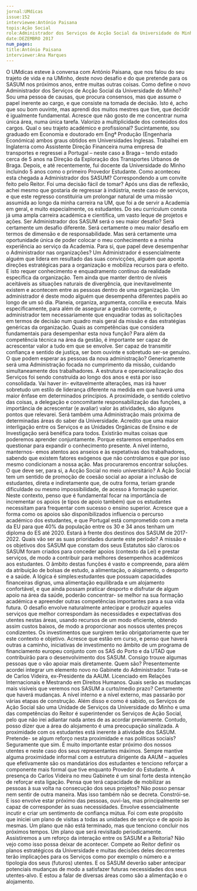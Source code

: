 ```yaml
---
jornal:UMdicas
issue:152	
interviewee:António Paisana
topis:Ação Social
role:Administrador dos Serviços de Acção Social da Universidade do Minho (SASUM)
date:DEZEMBRO 2017
num_pages:
title:António Paisana
interviewer:Ana Marques
---
```

O UMdicas esteve à conversa
com António Paisana,
que nos falou do seu trajeto
de vida e na UMinho, deste
novo desafio e do que pretende
para os SASUM nos
próximos anos, entre muitas
outras coisas.
Como define o novo Administrador
dos Serviços de
Acção Social da Universidade
do Minho?
Sou uma pessoa de causas, que
procura consensos, mas que assume
o papel inerente ao cargo,
e que consiste na tomada de decisão.
Isto é, acho que sou bom
ouvinte, mas aprendi dos muitos
mestres que tive, que decidir é
igualmente fundamental. Acresce
que não gosto de me concentrar
numa única área, numa única
tarefa. Valorizo a multiplicidade
dos conteúdos dos cargos.
Qual o seu trajeto académico
e profissional?
Sucintamente, sou graduado
em Economia e doutorado em
Engª Produção (Engenharia
Económica) ambos graus obtidos
em Universidades Inglesas.
Trabalhei em Inglaterra como
Assistente Direção Financeira
numa empresa de transportes e
regressei a Portugal – neste caso
a Braga – tendo estado cerca de
5 anos na Direção da Exploração
dos Transportes Urbanos de Braga.
Depois, e até recentemente,
fui docente da Universidade do
Minho incluindo 5 anos como o
primeiro Provedor Estudante.
Como aconteceu esta chegada
a Administrador dos
SASUM?
Correspondendo a um convite
feito pelo Reitor.
Foi uma decisão fácil de
tomar?
Após uns dias de reflexão, achei
mesmo que gostaria de regressar
à indústria, neste caso de
serviços, e que este regresso constituiria
um prolongar natural de
uma missão assumida ao longo
da minha carreira na UM, que foi
a de servir a Academia em geral,
e muito especialmente, os estudantes.
Do seu curriculum consta
já uma ampla carreira académica
e científica, um vasto
leque de projetos e ações.
Ser Administrador dos SASUM
será o seu maior desafio?
Será certamente um desafio
diferente. Será certamente o meu
maior desafio em termos de dimensão
e de responsabilidade.
Mas será certamente uma oportunidade
única de poder colocar
o meu conhecimento e a minha
experiência ao serviço da Academia.
Para si, que papel deve desempenhar
o Administrador
nas organizações?
Um Administrador é essencialmente
alguém que lidera em
resultado das suas convicções,
alguém que aponta direções estratégicas
para a organização e
mobiliza recursos para o efeito.
E isto requer conhecimento e enquadramento
contínuo da realidade
específica da organização.
Tem ainda que manter dentro de
níveis aceitáveis as situações naturais
de divergência, que inevitavelmente
existem e acontecem
entre as pessoas dentro de uma
organização. Um administrador
é deste modo alguém que desempenha
diferentes papéis ao longo
de um só dia. Planeia, organiza,
argumenta, concilia e executa.
Mais especificamente, para além
de assegurar a gestão corrente,
o administrador tem necessariamente
que enquadrar todas as
solicitações em termos de decisão
num quadro mais geral da missão
e das estratégias genéricas da organização.
Quais as competências que
considera fundamentais
para desempenhar esta nova
função?
Para além da competência técnica
na área da gestão, é importante
ser capaz de acrescentar
valor a tudo em que se envolve.
Ser capaz de transmitir confiança
e sentido de justiça, ser bom ouvinte
e sobretudo ser-se genuíno.
O que podem esperar as pessoas
da nova administração?
Genericamente será uma Administração
focada no cumprimento
da missão, cuidando simultaneamente
dos trabalhadores.
A estrutura e operacionalização
dos Serviços foi sendo construída
ao longo dos anos e está por
isso consolidada. Vai haver in-
evitavelmente alterações, mas
irá haver sobretudo um estilo de
liderança diferente na medida em
que haverá uma maior ênfase em
determinados princípios. A proximidade,
o sentido coletivo das
coisas, a delegação e concomitante
responsabilização das funções,
a importância de acrescentar
(e avaliar) valor às atividades,
são alguns pontos que relevarei.
Será também uma Administração
mais próxima de determinadas
áreas do saber da Universidade.
Acredito que uma maior interligação
entre os Serviços e as Unidades
Orgânicas de Ensino e de
Investigação será benéfica para
todos. Existirão muitas coisas
que poderemos aprender conjuntamente.
Porque estaremos
empenhados em questionar para
expandir o conhecimento presente.
A nível interno, manternos-
emos atentos aos anseios e
às expetativas dos trabalhadores,
sabendo que existem fatores
exógenos que não controlamos e
que por isso mesmo condicionam
a nossa ação. Mas procuraremos
encontrar soluções.
O que deve ser, para si, a
Acção Social no meio universitário?
A Ação Social tem um sentido
de promoção de coesão social ao
apoiar a inclusão de estudantes,
direta e indiretamente que, de
outra forma, teriam grande dificuldade
ou mesmo impossibilidade,
de acesso à formação superior.
Neste contexto, penso que é
fundamental focar na importância
de incrementar os apoios (e
tipos de apoio também) que os
estudantes necessitam para frequentar
com sucesso o ensino superior.
Acresce que a forma como
os apoios são disponibilizados
influencia o percurso académico
dos estudantes, e que Portugal
está comprometido com a meta
da EU para que 40% da população
entre os 30 e 34 anos tenham
um diploma do ES até 2020.
Estará à frente dos destinos
dos SASUM de 2017-2022.
Quais vão ser as suas prioridades
durante este período?
A missão e os objetivos dos SASUM
que constam dos seus Estatutos
são claros:os SASUM
foram criados para conceder
apoios (contexto da Lei) e prestar
serviços, de modo a contribuir
para melhores desempenhos
académicos aos estudantes. O
âmbito destas funções é vasto
e compreende, para além da
atribuição de bolsas de estudo,
a alimentação, o alojamento,
o desporto e a saúde. A lógica é
simples:estudantes que possuam
capacidades financeiras dignas,
uma alimentação equilibrada e
um alojamento confortável, e que
ainda possam praticar desporto
e disfrutar de algum apoio na
área da saúde, poderão concentrar-
se melhor na sua formação
académica e apreender outras
competências importantes para
a sua vida futura. O desafio envolve
naturalmente antecipar e
produzir aqueles serviços que
melhor correspondam às necessidades
e expectativas dos utentes
nestas áreas, usando recursos
de um modo eficiente, obtendo
assim custos baixos, de modo a
proporcionar aos nossos utentes
preços condizentes. Os investimentos
que surgirem terão obrigatoriamente
que ter este contexto
e objetivo. Acresce que estão em
curso, e penso que haverá outras
a caminho, iniciativas de investimento
no âmbito de um programa
de financiamento europeu
conjunto com os SAS do Porto e
da UTAD que contribuirão para o
desenvolvimento dos SASUM.
Consigo trouxe algumas pessoas
que o vão apoiar mais
diretamente. Quem são?
Presentemente acordei integrar
um elemento novo no Gabinete
do Administrador. Trata-se de
Carlos Videira, ex-Presidente da
AAUM. Licenciado em Relações
Internacionais e Mestrando em
Direitos Humanos.
Quais serão as mudanças
mais visíveis que veremos
nos SASUM a curto/medio
prazo?
Certamente que haverá mudanças.
A nível interno e a nível externo,
mas passarão por várias
etapas de construção. Além disso
e como é sabido, os Serviços de
Ação Social são uma Unidade
de Serviços da Universidade do
Minho e uma das competências
do Reitor é superintender
os Serviços de Ação Social, pelo
que não irei adiantar nada antes
de as acordar previamente. Contudo,
posso dizer que a área do
alojamento é uma preocupação
sinalizada.
A proximidade com os estudantes
está inerente à
atividade dos SASUM. Pretende-
se algum reforço nesta
proximidade e nas políticas
sociais?
Seguramente que sim. É muito
importante estar próximo dos
nossos utentes e neste caso dos
seus representantes máximos.
Sempre mantive alguma proximidade
informal com a estrutura
dirigente da AAUM – aqueles que
efetivamente são os mandatários
dos estudantes e tenciono reforçar
a componente mais formal
que tive enquanto Provedor do
Estudante. A presença do Carlos
Videira no meu Gabinete é um
sinal forte desta intenção de reforçar
esta ligação.
Pensa que terá capacidade
de mobilizar as pessoas à
sua volta na consecução dos
seus projetos?
Não posso pensar nem sentir de
outra maneira. Mas isso também
não se decreta. Constrói-se. E
isso envolve estar próximo das
pessoas, ouvi-las, mas principalmente
ser capaz de corresponder
às suas necessidades. Envolve essencialmente
incutir e criar um
sentimento de confiança mútua.
Foi com este propósito que iniciei
um plano de visitas a todas as
unidades de serviço e de apoio às
mesmas. Um plano que não está
terminado, mas que tenciono
concluir nos próximos tempos.
Um plano que será revisitado periodicamente.
Assistiremos a um reforço
da interação entre os SASUM
e a Reitoria?
Não vejo como isso possa deixar
de acontecer. Compete ao Reitor
definir os planos estratégicos da
Universidade e muitas decisões
deles decorrentes terão implicações
para os Serviços como por
exemplo o número e a tipologia
dos seus (futuros) utentes. E os
SASUM deverão saber antecipar
potenciais mudanças de modo a
satisfazer futuras necessidades
dos seus utentes-alvo. E estou a
falar de diversas áreas como são
a alimentação e o alojamento.
